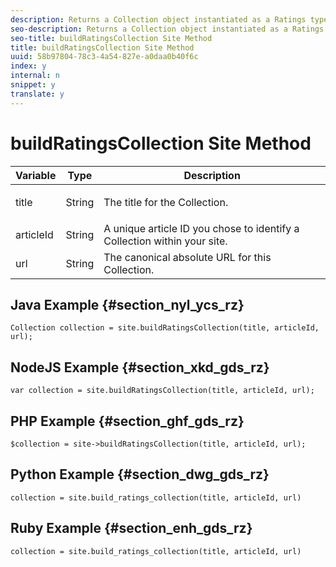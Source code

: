 ```yaml
---
description: Returns a Collection object instantiated as a Ratings type. Run create_or_update() from the Collection object to complete the build process.
seo-description: Returns a Collection object instantiated as a Ratings type. Run create_or_update() from the Collection object to complete the build process.
seo-title: buildRatingsCollection Site Method
title: buildRatingsCollection Site Method
uuid: 58b97804-78c3-4a54-827e-a0daa0b40f6c
index: y
internal: n
snippet: y
translate: y
---
```


# buildRatingsCollection Site Method


<table id="properties_gq4_jyf_5y" class="simpletable properties" cellpadding="4" cellspacing="0"> 
 <thead class="prophead sthead"> 
  <th class="proptypehd"> Variable </th> 
  <th class="propvaluehd"> Type </th> 
  <th class="propdeschd"> Description </th> 
 </thead> 
 <tr class="property strow"> 
  <td class="proptype stentry"> <span class="varname"> title </span> </td> 
  <td class="propvalue stentry"> String </td> 
  <td class="propdesc stentry"> <p>The title for the Collection.</p> </td> 
 </tr> 
 <tr class="property strow"> 
  <td class="proptype stentry"> <span class="varname"> articleId </span> </td> 
  <td class="propvalue stentry"> String </td> 
  <td class="propdesc stentry"> A unique article ID you chose to identify a Collection within your site. </td> 
 </tr> 
 <tr class="property strow"> 
  <td class="proptype stentry"> <span class="varname"> url </span> </td> 
  <td class="propvalue stentry"> String </td> 
  <td class="propdesc stentry"> The canonical absolute URL for this Collection. </td> 
 </tr> 
</table>


## Java Example {#section_nyl_ycs_rz}


```
Collection collection = site.buildRatingsCollection(title, articleId, url); 

```

## NodeJS Example {#section_xkd_gds_rz}


```
var collection = site.buildRatingsCollection(title, articleId, url); 

```

## PHP Example {#section_ghf_gds_rz}


```
$collection = site->buildRatingsCollection(title, articleId, url); 

```

## Python Example {#section_dwg_gds_rz}


```
collection = site.build_ratings_collection(title, articleId, url) 

```

## Ruby Example {#section_enh_gds_rz}


```
collection = site.build_ratings_collection(title, articleId, url) 

```
